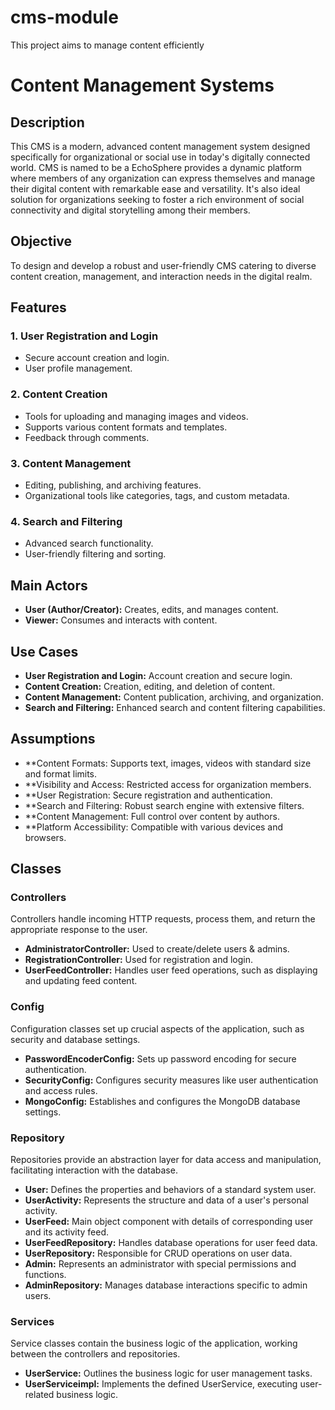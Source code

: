 # cms-module
This project aims to manage content efficiently

# Content Management Systems

## Description
This CMS is a modern, advanced content management system designed specifically for organizational or social use in today's digitally connected world. CMS is named to be a EchoSphere provides a dynamic platform where members of any organization can express themselves and manage their digital content with remarkable ease and versatility. It's also ideal solution for organizations seeking to foster a rich environment of social connectivity and digital storytelling among their members. 

## Objective
To design and develop a robust and user-friendly CMS catering to diverse content creation, management, and interaction needs in the digital realm.

## Features

### 1. User Registration and Login
- Secure account creation and login.
- User profile management.

### 2. Content Creation
- Tools for uploading and managing images and videos.
- Supports various content formats and templates.
- Feedback through comments.

### 3. Content Management
- Editing, publishing, and archiving features.
- Organizational tools like categories, tags, and custom metadata.

### 4. Search and Filtering
- Advanced search functionality.
- User-friendly filtering and sorting.

## Main Actors

- **User (Author/Creator):** Creates, edits, and manages content.
- **Viewer:** Consumes and interacts with content.

## Use Cases

- **User Registration and Login:** Account creation and secure login.
- **Content Creation:** Creation, editing, and deletion of content.
- **Content Management:** Content publication, archiving, and organization.
- **Search and Filtering:** Enhanced search and content filtering capabilities.

## Assumptions
- **Content Formats: Supports text, images, videos with standard size and format limits.
- **Visibility and Access: Restricted access for organization members.
- **User Registration: Secure registration and authentication.
- **Search and Filtering: Robust search engine with extensive filters.
- **Content Management: Full control over content by authors.
- **Platform Accessibility: Compatible with various devices and browsers.

## Classes

### Controllers

Controllers handle incoming HTTP requests, process them, and return the appropriate response to the user.

- **AdministratorController:** Used to create/delete users & admins.
- **RegistrationController:** Used for registration and login.
- **UserFeedController:** Handles user feed operations, such as displaying and updating feed content.

### Config

Configuration classes set up crucial aspects of the application, such as security and database settings.

- **PasswordEncoderConfig:** Sets up password encoding for secure authentication.
- **SecurityConfig:** Configures security measures like user authentication and access rules.
- **MongoConfig:** Establishes and configures the MongoDB database settings.

### Repository

Repositories provide an abstraction layer for data access and manipulation, facilitating interaction with the database.

- **User:** Defines the properties and behaviors of a standard system user.
- **UserActivity:** Represents the structure and data of a user's personal activity.
- **UserFeed:** Main object component with details of corresponding user and its activity feed.
- **UserFeedRepository:** Handles database operations for user feed data.
- **UserRepository:** Responsible for CRUD operations on user data.
- **Admin:** Represents an administrator with special permissions and functions.
- **AdminRepository:** Manages database interactions specific to admin users.

### Services

Service classes contain the business logic of the application, working between the controllers and repositories.

- **UserService:** Outlines the business logic for user management tasks.
- **UserServiceimpl:** Implements the defined UserService, executing user-related business logic.


